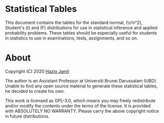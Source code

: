 # Statistical Tables

This document contains the tables for the standard normal, \(\chi^2\), Student's \(t\) and \(F\) distributions for use in statistical inference and applied probability problems. These tables should be especially useful for students in statistics to use in examinations, tests, assignments, and so on.

# About

Copyright (C) 2020 [Haziq Jamil](https://haziqj.ml)

The author is an Assistant Professor at Universiti Brunei Darussalam (UBD). Unable to find any open source material to generate these statistical tables, he decided to create his own.

This work is licensed as GPL-3.0, which means you may freely redistribute and/or modify the contents under the terms of the license. It is provided with ABSOLUTELY NO WARRANTY. Please carry the above copyright notice in future distributions.